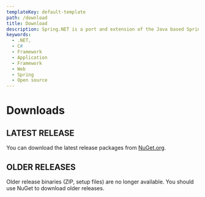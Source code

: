 ```yaml
---
templateKey: default-template
path: /download
title: Download
description: Spring.NET is a port and extension of the Java based Spring Framework for .NET.
keywords:
  - .NET,
  - C#
  - Framework
  - Application
  - Framework
  - Web
  - Spring
  - Open source
---
```


# Downloads

## LATEST RELEASE

You can download the latest release packages from [NuGet.org](https://www.nuget.org/profiles/spring-net).

## OLDER RELEASES

Older release binaries (ZIP, setup files) are no longer available. You should use NuGet to download older releases.

